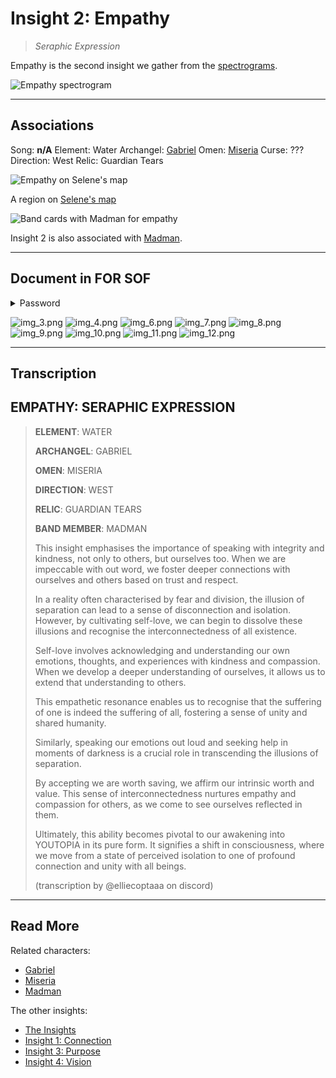 # Insight 2: Empathy

>*Seraphic Expression*

Empathy is the second insight we gather from the [spectrograms](../music/spectrograms).

![Empathy spectrogram](../../Resources/lore/insights/empathy/img_5.png)

***

## Associations

Song: **n/A**
Element: Water
Archangel: [Gabriel](../characters/gabriel)
Omen: [Miseria](../characters/miseria)
Curse: ???
Direction: West
Relic: Guardian Tears

![Empathy on Selene's map](../../Resources/lore/insights/empathy/empathy-selenes-map.png)

A region on [Selene's map](../files/for-sof#YOUTOPIA_selenes_mapvis)

![Band cards with Madman for empathy](../../Resources/characters/band-cards.png)

Insight 2 is also associated with [Madman](../characters/madman).

***

## Document in FOR SOF

<details class="password">
  <summary>Password</summary>

empathy
</details>

![img_3.png](../../Resources/lore/insights/empathy/img_3.png)
![img_4.png](../../Resources/lore/insights/empathy/img_4.png)
![img_6.png](../../Resources/lore/insights/empathy/img_6.png)
![img_7.png](../../Resources/lore/insights/empathy/img_7.png)
![img_8.png](../../Resources/lore/insights/empathy/img_8.png)
![img_9.png](../../Resources/lore/insights/empathy/img_9.png)
![img_10.png](../../Resources/lore/insights/empathy/img_10.png)
![img_11.png](../../Resources/lore/insights/empathy/img_11.png)
![img_12.png](../../Resources/lore/insights/empathy/img_12.png)

***

## Transcription

## EMPATHY: SERAPHIC EXPRESSION 
>
> **ELEMENT**: WATER
>
> **ARCHANGEL**: GABRIEL
>
> **OMEN**: MISERIA
>
> **DIRECTION**: WEST
>
> **RELIC**: GUARDIAN TEARS
>
> **BAND MEMBER**: MADMAN
>
> This insight emphasises the importance of speaking with integrity and kindness, not only to others, but ourselves too. When we are impeccable with out word, we foster deeper connections with ourselves and others based on trust and respect.
>
> In a reality often characterised by fear and division, the illusion of separation can lead to a sense of disconnection and isolation. However, by cultivating self-love, we can begin to dissolve these illusions and recognise the interconnectedness of all existence.
>
> Self-love involves acknowledging and understanding our own emotions, thoughts, and experiences with kindness and compassion. When we develop a deeper understanding of ourselves, it allows us to extend that understanding to others.
>
> This empathetic resonance enables us to recognise that the suffering of one is indeed the suffering of all, fostering a sense of unity and shared humanity. 
>
> Similarly, speaking our emotions out loud and seeking help in moments of darkness is a crucial role in transcending the illusions of separation. 
>
> By accepting we are worth saving, we affirm our intrinsic worth and value. This sense of interconnectedness nurtures empathy and compassion for others, as we come to see ourselves reflected in them.
>
> Ultimately, this ability becomes pivotal to our awakening into YOUTOPIA in its pure form. It signifies a shift in consciousness, where we move from a state of perceived isolation to one of profound connection and unity with all beings.
>
> (transcription by @elliecoptaaa on discord)

***

## Read More

Related characters:

- [Gabriel](../characters/gabriel)
- [Miseria](../characters/miseria)
- [Madman](../characters/madman)

The other insights:

- [The Insights](insights)
- [Insight 1: Connection](insight1-connection)
- [Insight 3: Purpose](insight3-purpose)
- [Insight 4: Vision](insight4-vision)
